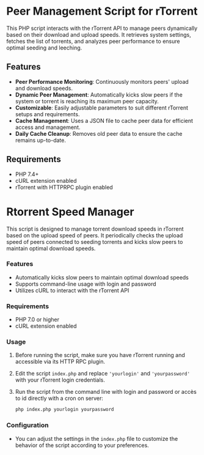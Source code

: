 # Peer Management Script for rTorrent

This PHP script interacts with the rTorrent API to manage peers dynamically based on their download and upload speeds. It retrieves system settings, fetches the list of torrents, and analyzes peer performance to ensure optimal seeding and leeching.

## Features
- **Peer Performance Monitoring**: Continuously monitors peers' upload and download speeds.
- **Dynamic Peer Management**: Automatically kicks slow peers if the system or torrent is reaching its maximum peer capacity.
- **Customizable**: Easily adjustable parameters to suit different rTorrent setups and requirements.
- **Cache Management**: Uses a JSON file to cache peer data for efficient access and management.
- **Daily Cache Cleanup**: Removes old peer data to ensure the cache remains up-to-date.

## Requirements
- PHP 7.4+
- cURL extension enabled
- rTorrent with HTTPRPC plugin enabled

# Rtorrent Speed Manager

This script is designed to manage torrent download speeds in rTorrent based on the upload speed of peers. It periodically checks the upload speed of peers connected to seeding torrents and kicks slow peers to maintain optimal download speeds.

### Features

- Automatically kicks slow peers to maintain optimal download speeds
- Supports command-line usage with login and password
- Utilizes cURL to interact with the rTorrent API

### Requirements

- PHP 7.0 or higher
- cURL extension enabled

### Usage

1. Before running the script, make sure you have rTorrent running and accessible via its HTTP RPC plugin.
2. Edit the script `index.php` and replace `'yourlogin'` and `'yourpassword'` with your rTorrent login credentials.
3. Run the script from the command line with login and password or accès to id directly with a cron on server:

    ```bash
    php index.php yourlogin yourpassword
    ```

### Configuration

- You can adjust the settings in the `index.php` file to customize the behavior of the script according to your preferences.
